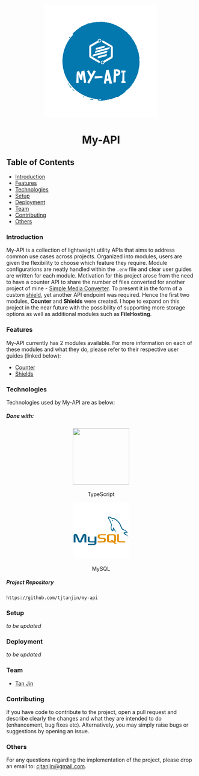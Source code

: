<p align="center">
  <img width=300 src="https://raw.githubusercontent.com/tjtanjin/my-api/master/assets/app_logo.png" />
  <h1 align="center">My-API</h1>
</p>

## Table of Contents
* [Introduction](#introduction)
* [Features](#features)
* [Technologies](#technologies)
* [Setup](#setup)
* [Deployment](#deployment)
* [Team](#team)
* [Contributing](#contributing)
* [Others](#others)

### Introduction
My-API is a collection of lightweight utility APIs that aims to address common use cases across projects. Organized into modules, users are given the flexibility to choose which feature they require. Module configurations are neatly handled within the `.env` file and clear user guides are written for each module. Motivation for this project arose from the need to have a counter API to share the number of files converted for another project of mine - [Simple Media Converter](https://github.com/tjtanjin/simple-media-converter). To present it in the form of a custom [shield](https://shields.io), yet another API endpoint was required. Hence the first two modules, **Counter** and **Shields** were created. I hope to expand on this project in the near future with the possibility of supporting more storage options as well as additional modules such as **FileHosting**.

### Features
My-API currently has 2 modules available. For more information on each of these modules and what they do, please refer to their respective user guides (linked below):
- [Counter](https://github.com/tjtanjin/my-api/blob/master/docs/counter/UserGuide.md)
- [Shields](https://github.com/tjtanjin/my-api/blob/master/docs/shields/UserGuide.md)


### Technologies
Technologies used by My-API are as below:
##### Done with:
<p align="center">
  <img height="150" width="150" src="https://upload.wikimedia.org/wikipedia/commons/thumb/4/4c/Typescript_logo_2020.svg/2048px-Typescript_logo_2020.svg.png"/>
</p>
<p align="center">
TypeScript
</p>

<p align="center">
  <img height="150" width="150" src="https://raw.githubusercontent.com/devicons/devicon/master/icons/mysql/mysql-original-wordmark.svg" />
</p>
<p align="center">
MySQL
</p>

##### Project Repository
```
https://github.com/tjtanjin/my-api
```

### Setup
*to be updated*

### Deployment
*to be updated*

### Team
* [Tan Jin](https://github.com/tjtanjin)

### Contributing
If you have code to contribute to the project, open a pull request and describe clearly the changes and what they are intended to do (enhancement, bug fixes etc). Alternatively, you may simply raise bugs or suggestions by opening an issue.

### Others
For any questions regarding the implementation of the project, please drop an email to: cjtanjin@gmail.com.
